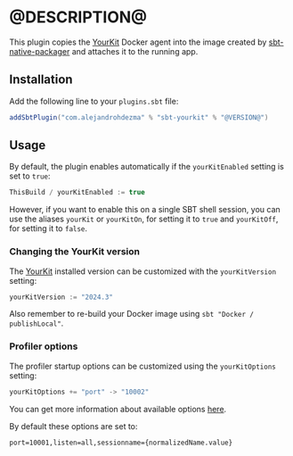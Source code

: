# @DESCRIPTION@

This plugin copies the [YourKit](https://www.yourkit.com) Docker agent into the image created by [sbt-native-packager](https://sbt-native-packager.readthedocs.io/en/latest/formats/docker.html) and attaches it to the running app.

## Installation

Add the following line to your `plugins.sbt` file:

```sbt
addSbtPlugin("com.alejandrohdezma" % "sbt-yourkit" % "@VERSION@")
```

## Usage

By default, the plugin enables automatically if the `yourKitEnabled` setting is set to `true`:

```scala
ThisBuild / yourKitEnabled := true
```

However, if you want to enable this on a single SBT shell session, you can use the aliases `yourKit` or `yourKitOn`, for setting it to `true` and `yourKitOff`, for setting it to `false`.

### Changing the YourKit version

The [YourKit](https://www.yourkit.com) installed version can be customized with the `yourKitVersion` setting:

```scala
yourKitVersion := "2024.3"
```

Also remember to re-build your Docker image using `sbt "Docker / publishLocal"`.

### Profiler options

The profiler startup options can be customized using the `yourKitOptions` setting:

```scala
yourKitOptions += "port" -> "10002"
```

You can get more information about available options [here](https://www.yourkit.com/docs/java/help/startup_options.jsp).

By default these options are set to:

```
port=10001,listen=all,sessionname={normalizedName.value}
```
